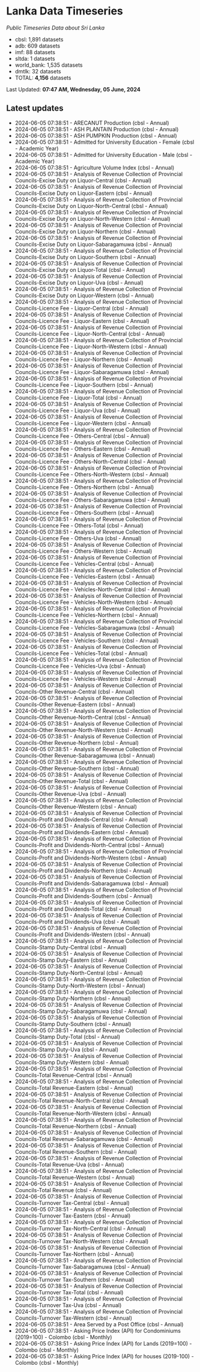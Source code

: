 # Lanka Data Timeseries
*Public Timeseries Data about Sri Lanka*

* cbsl: 1,891 datasets
* adb: 609 datasets
* imf: 88 datasets
* sltda: 1 datasets
* world_bank: 1,535 datasets
* dmtlk: 32 datasets
* TOTAL: **4,156** datasets

Last Updated: **07:47 AM, Wednesday, 05 June, 2024**

## Latest updates

* 2024-06-05 07:38:51 - ARECANUT Production (cbsl - Annual)
* 2024-06-05 07:38:51 - ASH PLANTAIN Production (cbsl - Annual)
* 2024-06-05 07:38:51 - ASH PUMPKIN Production (cbsl - Annual)
* 2024-06-05 07:38:51 - Admitted for University Education - Female (cbsl - Academic Year)
* 2024-06-05 07:38:51 - Admitted for University Education - Male (cbsl - Academic Year)
* 2024-06-05 07:38:51 - Agriculture Volume Index (cbsl - Annual)
* 2024-06-05 07:38:51 - Analysis of Revenue Collection of Provincial Councils-Excise Duty on Liquor-Central (cbsl - Annual)
* 2024-06-05 07:38:51 - Analysis of Revenue Collection of Provincial Councils-Excise Duty on Liquor-Eastern (cbsl - Annual)
* 2024-06-05 07:38:51 - Analysis of Revenue Collection of Provincial Councils-Excise Duty on Liquor-North-Central (cbsl - Annual)
* 2024-06-05 07:38:51 - Analysis of Revenue Collection of Provincial Councils-Excise Duty on Liquor-North-Western (cbsl - Annual)
* 2024-06-05 07:38:51 - Analysis of Revenue Collection of Provincial Councils-Excise Duty on Liquor-Northern (cbsl - Annual)
* 2024-06-05 07:38:51 - Analysis of Revenue Collection of Provincial Councils-Excise Duty on Liquor-Sabaragamuwa (cbsl - Annual)
* 2024-06-05 07:38:51 - Analysis of Revenue Collection of Provincial Councils-Excise Duty on Liquor-Southern (cbsl - Annual)
* 2024-06-05 07:38:51 - Analysis of Revenue Collection of Provincial Councils-Excise Duty on Liquor-Total (cbsl - Annual)
* 2024-06-05 07:38:51 - Analysis of Revenue Collection of Provincial Councils-Excise Duty on Liquor-Uva (cbsl - Annual)
* 2024-06-05 07:38:51 - Analysis of Revenue Collection of Provincial Councils-Excise Duty on Liquor-Western (cbsl - Annual)
* 2024-06-05 07:38:51 - Analysis of Revenue Collection of Provincial Councils-Licence Fee - Liquor-Central (cbsl - Annual)
* 2024-06-05 07:38:51 - Analysis of Revenue Collection of Provincial Councils-Licence Fee - Liquor-Eastern (cbsl - Annual)
* 2024-06-05 07:38:51 - Analysis of Revenue Collection of Provincial Councils-Licence Fee - Liquor-North-Central (cbsl - Annual)
* 2024-06-05 07:38:51 - Analysis of Revenue Collection of Provincial Councils-Licence Fee - Liquor-North-Western (cbsl - Annual)
* 2024-06-05 07:38:51 - Analysis of Revenue Collection of Provincial Councils-Licence Fee - Liquor-Northern (cbsl - Annual)
* 2024-06-05 07:38:51 - Analysis of Revenue Collection of Provincial Councils-Licence Fee - Liquor-Sabaragamuwa (cbsl - Annual)
* 2024-06-05 07:38:51 - Analysis of Revenue Collection of Provincial Councils-Licence Fee - Liquor-Southern (cbsl - Annual)
* 2024-06-05 07:38:51 - Analysis of Revenue Collection of Provincial Councils-Licence Fee - Liquor-Total (cbsl - Annual)
* 2024-06-05 07:38:51 - Analysis of Revenue Collection of Provincial Councils-Licence Fee - Liquor-Uva (cbsl - Annual)
* 2024-06-05 07:38:51 - Analysis of Revenue Collection of Provincial Councils-Licence Fee - Liquor-Western (cbsl - Annual)
* 2024-06-05 07:38:51 - Analysis of Revenue Collection of Provincial Councils-Licence Fee - Others-Central (cbsl - Annual)
* 2024-06-05 07:38:51 - Analysis of Revenue Collection of Provincial Councils-Licence Fee - Others-Eastern (cbsl - Annual)
* 2024-06-05 07:38:51 - Analysis of Revenue Collection of Provincial Councils-Licence Fee - Others-North-Central (cbsl - Annual)
* 2024-06-05 07:38:51 - Analysis of Revenue Collection of Provincial Councils-Licence Fee - Others-North-Western (cbsl - Annual)
* 2024-06-05 07:38:51 - Analysis of Revenue Collection of Provincial Councils-Licence Fee - Others-Northern (cbsl - Annual)
* 2024-06-05 07:38:51 - Analysis of Revenue Collection of Provincial Councils-Licence Fee - Others-Sabaragamuwa (cbsl - Annual)
* 2024-06-05 07:38:51 - Analysis of Revenue Collection of Provincial Councils-Licence Fee - Others-Southern (cbsl - Annual)
* 2024-06-05 07:38:51 - Analysis of Revenue Collection of Provincial Councils-Licence Fee - Others-Total (cbsl - Annual)
* 2024-06-05 07:38:51 - Analysis of Revenue Collection of Provincial Councils-Licence Fee - Others-Uva (cbsl - Annual)
* 2024-06-05 07:38:51 - Analysis of Revenue Collection of Provincial Councils-Licence Fee - Others-Western (cbsl - Annual)
* 2024-06-05 07:38:51 - Analysis of Revenue Collection of Provincial Councils-Licence Fee - Vehicles-Central (cbsl - Annual)
* 2024-06-05 07:38:51 - Analysis of Revenue Collection of Provincial Councils-Licence Fee - Vehicles-Eastern (cbsl - Annual)
* 2024-06-05 07:38:51 - Analysis of Revenue Collection of Provincial Councils-Licence Fee - Vehicles-North-Central (cbsl - Annual)
* 2024-06-05 07:38:51 - Analysis of Revenue Collection of Provincial Councils-Licence Fee - Vehicles-North-Western (cbsl - Annual)
* 2024-06-05 07:38:51 - Analysis of Revenue Collection of Provincial Councils-Licence Fee - Vehicles-Northern (cbsl - Annual)
* 2024-06-05 07:38:51 - Analysis of Revenue Collection of Provincial Councils-Licence Fee - Vehicles-Sabaragamuwa (cbsl - Annual)
* 2024-06-05 07:38:51 - Analysis of Revenue Collection of Provincial Councils-Licence Fee - Vehicles-Southern (cbsl - Annual)
* 2024-06-05 07:38:51 - Analysis of Revenue Collection of Provincial Councils-Licence Fee - Vehicles-Total (cbsl - Annual)
* 2024-06-05 07:38:51 - Analysis of Revenue Collection of Provincial Councils-Licence Fee - Vehicles-Uva (cbsl - Annual)
* 2024-06-05 07:38:51 - Analysis of Revenue Collection of Provincial Councils-Licence Fee - Vehicles-Western (cbsl - Annual)
* 2024-06-05 07:38:51 - Analysis of Revenue Collection of Provincial Councils-Other Revenue-Central (cbsl - Annual)
* 2024-06-05 07:38:51 - Analysis of Revenue Collection of Provincial Councils-Other Revenue-Eastern (cbsl - Annual)
* 2024-06-05 07:38:51 - Analysis of Revenue Collection of Provincial Councils-Other Revenue-North-Central (cbsl - Annual)
* 2024-06-05 07:38:51 - Analysis of Revenue Collection of Provincial Councils-Other Revenue-North-Western (cbsl - Annual)
* 2024-06-05 07:38:51 - Analysis of Revenue Collection of Provincial Councils-Other Revenue-Northern (cbsl - Annual)
* 2024-06-05 07:38:51 - Analysis of Revenue Collection of Provincial Councils-Other Revenue-Sabaragamuwa (cbsl - Annual)
* 2024-06-05 07:38:51 - Analysis of Revenue Collection of Provincial Councils-Other Revenue-Southern (cbsl - Annual)
* 2024-06-05 07:38:51 - Analysis of Revenue Collection of Provincial Councils-Other Revenue-Total (cbsl - Annual)
* 2024-06-05 07:38:51 - Analysis of Revenue Collection of Provincial Councils-Other Revenue-Uva (cbsl - Annual)
* 2024-06-05 07:38:51 - Analysis of Revenue Collection of Provincial Councils-Other Revenue-Western (cbsl - Annual)
* 2024-06-05 07:38:51 - Analysis of Revenue Collection of Provincial Councils-Profit and Dividends-Central (cbsl - Annual)
* 2024-06-05 07:38:51 - Analysis of Revenue Collection of Provincial Councils-Profit and Dividends-Eastern (cbsl - Annual)
* 2024-06-05 07:38:51 - Analysis of Revenue Collection of Provincial Councils-Profit and Dividends-North-Central (cbsl - Annual)
* 2024-06-05 07:38:51 - Analysis of Revenue Collection of Provincial Councils-Profit and Dividends-North-Western (cbsl - Annual)
* 2024-06-05 07:38:51 - Analysis of Revenue Collection of Provincial Councils-Profit and Dividends-Northern (cbsl - Annual)
* 2024-06-05 07:38:51 - Analysis of Revenue Collection of Provincial Councils-Profit and Dividends-Sabaragamuwa (cbsl - Annual)
* 2024-06-05 07:38:51 - Analysis of Revenue Collection of Provincial Councils-Profit and Dividends-Southern (cbsl - Annual)
* 2024-06-05 07:38:51 - Analysis of Revenue Collection of Provincial Councils-Profit and Dividends-Total (cbsl - Annual)
* 2024-06-05 07:38:51 - Analysis of Revenue Collection of Provincial Councils-Profit and Dividends-Uva (cbsl - Annual)
* 2024-06-05 07:38:51 - Analysis of Revenue Collection of Provincial Councils-Profit and Dividends-Western (cbsl - Annual)
* 2024-06-05 07:38:51 - Analysis of Revenue Collection of Provincial Councils-Stamp Duty-Central (cbsl - Annual)
* 2024-06-05 07:38:51 - Analysis of Revenue Collection of Provincial Councils-Stamp Duty-Eastern (cbsl - Annual)
* 2024-06-05 07:38:51 - Analysis of Revenue Collection of Provincial Councils-Stamp Duty-North-Central (cbsl - Annual)
* 2024-06-05 07:38:51 - Analysis of Revenue Collection of Provincial Councils-Stamp Duty-North-Western (cbsl - Annual)
* 2024-06-05 07:38:51 - Analysis of Revenue Collection of Provincial Councils-Stamp Duty-Northern (cbsl - Annual)
* 2024-06-05 07:38:51 - Analysis of Revenue Collection of Provincial Councils-Stamp Duty-Sabaragamuwa (cbsl - Annual)
* 2024-06-05 07:38:51 - Analysis of Revenue Collection of Provincial Councils-Stamp Duty-Southern (cbsl - Annual)
* 2024-06-05 07:38:51 - Analysis of Revenue Collection of Provincial Councils-Stamp Duty-Total (cbsl - Annual)
* 2024-06-05 07:38:51 - Analysis of Revenue Collection of Provincial Councils-Stamp Duty-Uva (cbsl - Annual)
* 2024-06-05 07:38:51 - Analysis of Revenue Collection of Provincial Councils-Stamp Duty-Western (cbsl - Annual)
* 2024-06-05 07:38:51 - Analysis of Revenue Collection of Provincial Councils-Total Revenue-Central (cbsl - Annual)
* 2024-06-05 07:38:51 - Analysis of Revenue Collection of Provincial Councils-Total Revenue-Eastern (cbsl - Annual)
* 2024-06-05 07:38:51 - Analysis of Revenue Collection of Provincial Councils-Total Revenue-North-Central (cbsl - Annual)
* 2024-06-05 07:38:51 - Analysis of Revenue Collection of Provincial Councils-Total Revenue-North-Western (cbsl - Annual)
* 2024-06-05 07:38:51 - Analysis of Revenue Collection of Provincial Councils-Total Revenue-Northern (cbsl - Annual)
* 2024-06-05 07:38:51 - Analysis of Revenue Collection of Provincial Councils-Total Revenue-Sabaragamuwa (cbsl - Annual)
* 2024-06-05 07:38:51 - Analysis of Revenue Collection of Provincial Councils-Total Revenue-Southern (cbsl - Annual)
* 2024-06-05 07:38:51 - Analysis of Revenue Collection of Provincial Councils-Total Revenue-Uva (cbsl - Annual)
* 2024-06-05 07:38:51 - Analysis of Revenue Collection of Provincial Councils-Total Revenue-Western (cbsl - Annual)
* 2024-06-05 07:38:51 - Analysis of Revenue Collection of Provincial Councils-Total Revenue (cbsl - Annual)
* 2024-06-05 07:38:51 - Analysis of Revenue Collection of Provincial Councils-Turnover Tax-Central (cbsl - Annual)
* 2024-06-05 07:38:51 - Analysis of Revenue Collection of Provincial Councils-Turnover Tax-Eastern (cbsl - Annual)
* 2024-06-05 07:38:51 - Analysis of Revenue Collection of Provincial Councils-Turnover Tax-North-Central (cbsl - Annual)
* 2024-06-05 07:38:51 - Analysis of Revenue Collection of Provincial Councils-Turnover Tax-North-Western (cbsl - Annual)
* 2024-06-05 07:38:51 - Analysis of Revenue Collection of Provincial Councils-Turnover Tax-Northern (cbsl - Annual)
* 2024-06-05 07:38:51 - Analysis of Revenue Collection of Provincial Councils-Turnover Tax-Sabaragamuwa (cbsl - Annual)
* 2024-06-05 07:38:51 - Analysis of Revenue Collection of Provincial Councils-Turnover Tax-Southern (cbsl - Annual)
* 2024-06-05 07:38:51 - Analysis of Revenue Collection of Provincial Councils-Turnover Tax-Total (cbsl - Annual)
* 2024-06-05 07:38:51 - Analysis of Revenue Collection of Provincial Councils-Turnover Tax-Uva (cbsl - Annual)
* 2024-06-05 07:38:51 - Analysis of Revenue Collection of Provincial Councils-Turnover Tax-Western (cbsl - Annual)
* 2024-06-05 07:38:51 - Area Served by a Post Office (cbsl - Annual)
* 2024-06-05 07:38:51 - Asking Price Index (API) for Condominiums (2019=100) - Colombo (cbsl - Monthly)
* 2024-06-05 07:38:51 - Asking Price Index (API) for Lands (2019=100) - Colombo (cbsl - Monthly)
* 2024-06-05 07:38:51 - Asking Price Index (API) for houses (2019-100) - Colombo (cbsl - Monthly)